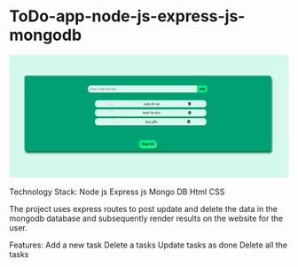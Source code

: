 # ToDo-app-node-js-express-js-mongodb

![](screenshots/wallpaper.png)

Technology Stack:
Node js
Express js
Mongo DB
Html
CSS

The project uses express routes to post update and delete the data in the mongodb database and subsequently render results on the website for the user.

Features:
Add a new task 
Delete a tasks 
Update tasks as done
Delete all the tasks

